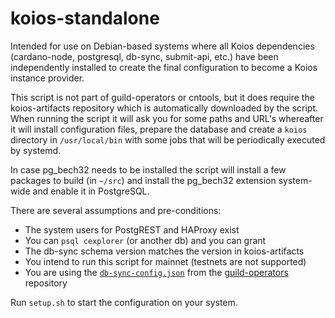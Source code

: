 # koios-standalone

Intended for use on Debian-based systems where all Koios dependencies (cardano-node, postgresql, db-sync, submit-api, etc.) have been independently installed to create the final configuration to become a Koios instance provider.

This script is not part of guild-operators or cntools, but it does require the koios-artifacts repository which is automatically downloaded by the script. When running the script it will ask you for some paths and URL's whereafter it will install configuration files, prepare the database and create a `koios` directory in `/usr/local/bin` with some jobs that will be periodically executed by systemd.

In case pg_bech32 needs to be installed the script will install a few packages to build (in `~/src`) and install the pg_bech32 extension system-wide and enable it in PostgreSQL.

There are several assumptions and pre-conditions:

 - The system users for PostgREST and HAProxy exist
 - You can `psql cexplorer` (or another db) and you can grant
 - The db-sync schema version matches the version in koios-artifacts
 - You intend to run this script for mainnet (testnets are not supported)
 - You are using the [`db-sync-config.json`](https://raw.githubusercontent.com/cardano-community/guild-operators/refs/heads/alpha/files/configs/mainnet/db-sync-config.json) from the [guild-operators](https://github.com/cardano-community/guild-operators) repository

Run `setup.sh` to start the configuration on your system.
